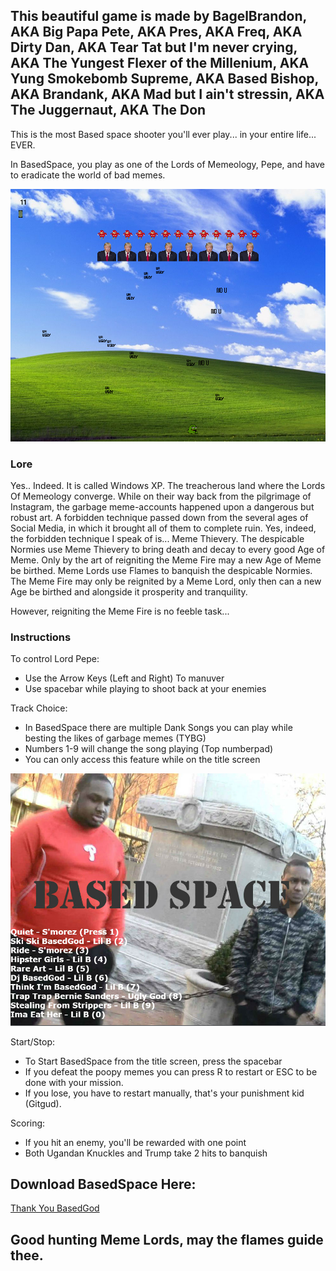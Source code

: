 ## This beautiful game is made by BagelBrandon, AKA Big Papa Pete, AKA Pres, AKA Freq, AKA Dirty Dan, AKA Tear Tat but I'm never crying, AKA The Yungest Flexer of the Millenium, AKA Yung Smokebomb Supreme, AKA Based Bishop, AKA Brandank, AKA Mad but I ain't stressin, AKA The Juggernaut, AKA The Don

This is the most Based space shooter you'll ever play... in your entire life... EVER. 

In BasedSpace, you play as one of the Lords of Memeology, Pepe, and have to eradicate the world of bad memes. 

![alt text](https://raw.githubusercontent.com/BagelBrandon/basedspace/master/playss.PNG)

### Lore
Yes.. Indeed. It is called Windows XP. The treacherous land where the Lords Of Memeology converge. While on their way back from the pilgrimage of Instagram, the garbage meme-accounts happened upon a dangerous but robust art. A forbidden technique passed down from the several ages of Social Media, in which it brought all of them to complete ruin. Yes, indeed, the forbidden technique I speak of is... Meme Thievery. The despicable Normies use Meme Thievery to bring death and decay to every good Age of Meme. Only by the art of reigniting the Meme Fire may a new Age of Meme be birthed. Meme Lords use Flames to banquish the despicable Normies. The Meme Fire may only be reignited by a Meme Lord, only then can a new Age be birthed and alongside it prosperity and tranquility. 

However, reigniting the Meme Fire is no feeble task...

### Instructions

To control Lord Pepe:
- Use the Arrow Keys (Left and Right) To manuver
- Use spacebar while playing to shoot back at your enemies

Track Choice:
- In BasedSpace there are multiple Dank Songs you can play while besting the likes of garbage memes (TYBG)
- Numbers 1-9 will change the song playing (Top numberpad)
- You can only access this feature while on the title screen


![alt text](https://raw.githubusercontent.com/BagelBrandon/basedspace/master/images/titless.PNG)

Start/Stop:
- To Start BasedSpace from the title screen, press the spacebar
- If you defeat the poopy memes you can press R to restart or ESC to be done with your mission.
- If you lose, you have to restart manually, that's your punishment kid (Gitgud).

Scoring:
- If you hit an enemy, you'll be rewarded with one point
- Both Ugandan Knuckles and Trump take 2 hits to banquish


## Download BasedSpace Here:
[Thank You BasedGod](https://github.com/BagelBrandon/basedspace/releases/tag/1.0)

## Good hunting Meme Lords, may the flames guide thee.

